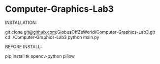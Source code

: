 # Computer-Graphics-Lab3
INSTALLATION:

git clone git@github.com:GlobusOffZeWorld/Computer-Graphics-Lab3.git
cd ./Computer-Graphics-Lab3
python main.py

BEFORE INSTALL:

pip install tk opencv-python pillow 
